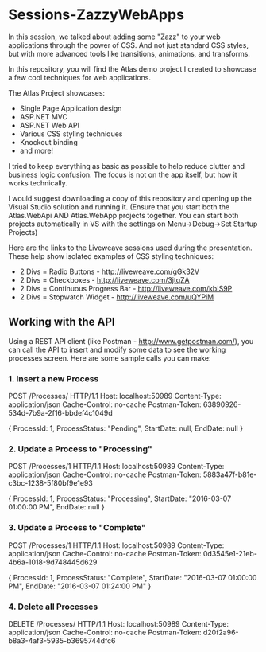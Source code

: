 # Sessions-ZazzyWebApps

In this session, we talked about adding some "Zazz" to your web applications through the power of CSS. And not just standard CSS styles, but with more advanced tools like transitions, animations, and transforms.

In this repository, you will find the Atlas demo project I created to showcase a few cool techniques for web applications.

The Atlas Project showcases:
* Single Page Application design
* ASP.NET MVC
* ASP.NET Web API
* Various CSS styling techniques
* Knockout binding
* and more!

I tried to keep everything as basic as possible to help reduce clutter and business logic confusion. The focus is not on the app itself, but how it works technically.

I would suggest downloading a copy of this repository and opening up the Visual Studio solution and running it. (Ensure that you start both the Atlas.WebApi AND Atlas.WebApp projects together. You can start both projects automatically in VS with the settings on Menu->Debug->Set Startup Projects)

Here are the links to the Liveweave sessions used during the presentation. These help show isolated examples of CSS styling techniques:
* 2 Divs = Radio Buttons - http://liveweave.com/gGk32V
* 2 Divs = Checkboxes - http://liveweave.com/3jtqZA
* 2 Divs = Continuous Progress Bar - http://liveweave.com/kbIS9P
* 2 Divs = Stopwatch Widget - http://liveweave.com/uQYPiM

## Working with the API

Using a REST API client (like Postman - http://www.getpostman.com/), you can call the API to insert and modify some data to see the working processes screen. Here are some sample calls you can make:

### 1. Insert a new Process

  POST /Processes/ HTTP/1.1
  Host: localhost:50989
  Content-Type: application/json
  Cache-Control: no-cache
  Postman-Token: 63890926-534d-7b9a-2f16-bbdef4c1049d

  {
      ProcessId: 1,
      ProcessStatus: "Pending",
      StartDate: null,
      EndDate: null
  }
  
### 2. Update a Process to "Processing"

  POST /Processes/1 HTTP/1.1
  Host: localhost:50989
  Content-Type: application/json
  Cache-Control: no-cache
  Postman-Token: 5883a47f-b81e-c3bc-1238-5f80bf9e1e93
  
  {
      ProcessId: 1,
      ProcessStatus: "Processing",
      StartDate: "2016-03-07 01:00:00 PM",
      EndDate: null
  }
  
### 3. Update a Process to "Complete"

  POST /Processes/1 HTTP/1.1
  Host: localhost:50989
  Content-Type: application/json
  Cache-Control: no-cache
  Postman-Token: 0d3545e1-21eb-4b6a-1018-9d748445d629
  
  {
      ProcessId: 1,
      ProcessStatus: "Complete",
      StartDate: "2016-03-07 01:00:00 PM",
      EndDate: "2016-03-07 01:24:00 PM"
  }
  
### 4. Delete all Processes
  
  DELETE /Processes/ HTTP/1.1
  Host: localhost:50989
  Content-Type: application/json
  Cache-Control: no-cache
  Postman-Token: d20f2a96-b8a3-4af3-5935-b3695744dfc6
